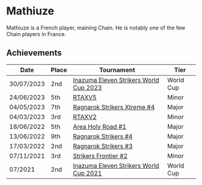 # Mathiuze

Mathiuze is a French player, maining Chain. He is notably one of the few
Chain players in France.

## Achievements

| Date | Place | Tournament | Tier |
| - | - | - | - |
| 30/07/2023 | 2nd | [Inazuma Eleven Strikers World Cup 2023](/inapedia/tournaments/worldcup23.md) | World Cup |
| 24/06/2023 | 5th | [RTAXV5](/inapedia/tournaments/rtaxv/rtaxv5.md) | Minor |
| 04/05/2023 | 7th | [Ragnarok Strikers Xtreme #4](/inapedia/tournaments/ragna/ragnax4.md) | Major |
| 04/03/2023 | 3rd | [RTAXV2](/inapedia/tournaments/rtaxv/rtaxv2.md) | Minor |
| 18/06/2022 | 5th | [Area Holy Road #1](/inapedia/tournaments/misc/holyroad1.md) | Major |
| 13/06/2022 | 9th | [Ragnarok Strikers #4](/inapedia/tournaments/ragna/ragna4.md) | Major |
| 17/03/2022 | 2nd | [Ragnarok Strikers #3](/inapedia/tournaments/ragna/ragna3.md) | Major |
| 07/11/2021 | 3rd | [Strikers Frontier #2](/inapedia/tournaments/sf/sf2.md) | Minor |
| 07/2021 | 2nd | [Inazuma Eleven Strikers World Cup 2021](/inapedia/tournaments/worldcup21.md) | World Cup |
